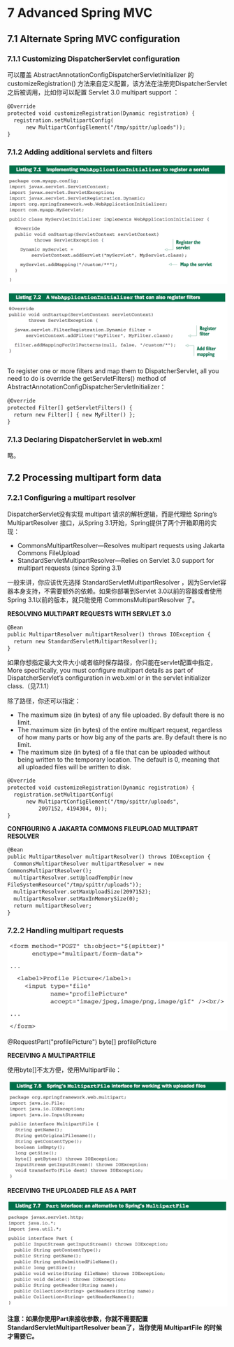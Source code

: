 # 7 Advanced Spring MVC

## 7.1 Alternate Spring MVC configuration

### 7.1.1 Customizing DispatcherServlet configuration

可以覆盖 AbstractAnnotationConfigDispatcherServletInitializer 的 customizeRegistration\(\) 方法来自定义配置，该方法在注册完DispatcherServlet之后被调用，比如你可以配置 Servlet 3.0 multipart support ：

```
@Override
protected void customizeRegistration(Dynamic registration) {
  registration.setMultipartConfig(
      new MultipartConfigElement("/tmp/spittr/uploads"));
}
```

### 7.1.2 Adding additional servlets and filters

![](/assets/QQ20160911-1.png)

![](/assets/QQ20160911-2.png)

To register one or more filters and map them to DispatcherServlet, all you need to do is override the getServletFilters\(\) method of AbstractAnnotationConfigDispatcherServletInitializer：

```
@Override
protected Filter[] getServletFilters() {
  return new Filter[] { new MyFilter() };
}
```

### 7.1.3 Declaring DispatcherServlet in web.xml

略。

## 7.2 Processing multipart form data

### 7.2.1 Configuring a multipart resolver

DispatcherServlet没有实现 multipart 请求的解析逻辑，而是代理给 Spring’s MultipartResolver 接口，从Spring 3.1开始，Spring提供了两个开箱即用的实现：

* CommonsMultipartResolver—Resolves multipart requests using Jakarta Commons FileUpload
* StandardServletMultipartResolver—Relies on Servlet 3.0 support for multipart requests \(since Spring 3.1\)

一般来讲，你应该优先选择 StandardServletMultipartResolver ，因为Servlet容器本身支持，不需要额外的依赖。如果你部署到Servlet 3.0以前的容器或者使用Spring 3.1以前的版本，就只能使用 CommonsMultipartResolver 了。

**RESOLVING MULTIPART REQUESTS WITH SERVLET 3.0**

```
@Bean
public MultipartResolver multipartResolver() throws IOException {
  return new StandardServletMultipartResolver();
}
```

如果你想指定最大文件大小或者临时保存路径，你只能在servlet配置中指定，More specifically, you must configure multipart details as part of DispatcherServlet’s configuration in web.xml or in the servlet initializer class.（见7.1.1）

除了路径，你还可以指定：

* The maximum size \(in bytes\) of any file uploaded. By default there is no limit.
* The maximum size \(in bytes\) of the entire multipart request, regardless of how
  many parts or how big any of the parts are. By default there is no limit.
* The maximum size \(in bytes\) of a file that can be uploaded without being written to the temporary location. The default is 0, meaning that all uploaded files
  will be written to disk.

```
@Override
protected void customizeRegistration(Dynamic registration) {
  registration.setMultipartConfig(
      new MultipartConfigElement("/tmp/spittr/uploads",
          2097152, 4194304, 0));
}
```

**CONFIGURING A JAKARTA COMMONS FILEUPLOAD MULTIPART RESOLVER**

```
@Bean
public MultipartResolver multipartResolver() throws IOException {
  CommonsMultipartResolver multipartResolver = new CommonsMultipartResolver();
  multipartResolver.setUploadTempDir(new FileSystemResource("/tmp/spittr/uploads"));
  multipartResolver.setMaxUploadSize(2097152);
  multipartResolver.setMaxInMemorySize(0);
  return multipartResolver;
}
```

### 7.2.2 Handling multipart requests

![](/assets/QQ20160911-3.png)

@RequestPart\("profilePicture"\) byte\[\] profilePicture

**RECEIVING A MULTIPARTFILE**

使用byte\[\]不太方便，使用MultipartFile：

![](/assets/QQ20160911-4.png)

**RECEIVING THE UPLOADED FILE AS A PART**

![](/assets/QQ20160911-5.png)

**注意：如果你使用Part来接收参数，你就不需要配置 StandardServletMultipartResolver bean了，当你使用 MultipartFile 的时候才需要它。**

